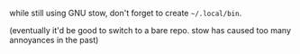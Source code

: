 while still using GNU stow, don't forget to create `~/.local/bin`.

(eventually it'd be good to switch to a bare repo. stow has caused too many annoyances in the past)
